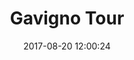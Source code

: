 ---
layout: map
title:  "Gavigno Tour"
date:   2017-08-20 12:00:24
description: Gavigno is a little village in tuscany mountains
source: "https://www.mapillary.com/app/user/iltempe?lat=44.070966&lng=11.092657&z=17&pKey=43Rju2Xtu-QZRNP1umMhlw"
categories: mappe
marker:
  icon: star
  color: red
cluster: false
style: Stamen.Terrain
view:
  center_lat: 44.070966
  center_lon: 11.092657
  zoom: 13
streetview:
  mapillary_photo_id: 43Rju2Xtu-QZRNP1umMhlw
---